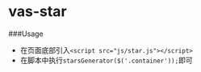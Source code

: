 vas-star
=========
###Usage

* 在页面底部引入`<script src="js/star.js"></script>`
* 在脚本中执行`starsGenerator($('.container'));`即可

